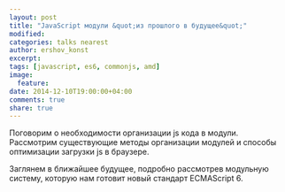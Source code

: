 ```yaml
---
layout: post
title: "JavaScript модули &quot;из прошлого в будущее&quot;"
modified:
categories: talks nearest
author: ershov_konst
excerpt:
tags: [javascript, es6, commonjs, amd]
image:
  feature:
date: 2014-12-10T19:00:00+04:00
comments: true
share: true
---
```


Поговорим о необходимости организации js кода в модули.
Рассмотрим существующие методы организации модулей и способы оптимизации загрузки js в браузере.

Заглянем в ближайшее будущее, подробно рассмотрев модульную систему, которую нам готовит новый стандарт ECMAScript 6.
